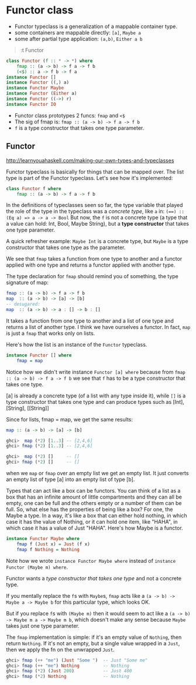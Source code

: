 # Functor class

- Functor typeclass is a generalization of a mappable container type.
- some containers are mappable directly: `[a]`, `Maybe a`
- some after partial type application: `(a,b)`, `Either a b`



>:t Functor
```hs
class Functor (f :: * -> *) where
    fmap :: (a -> b) -> f a -> f b
    (<$) :: a -> f b -> f a
instance Functor []
instance Functor ((,) a)
instance Functor Maybe
instance Functor (Either a)
instance Functor ((->) r)
instance Functor IO
```

- Functor class prototypes 2 funcs: `fmap` and `<$`
- The sig of fmap is: `fmap :: (a -> b) -> f a -> f b`
- `f` is a type constructor that takes one type parameter.


## Functor

http://learnyouahaskell.com/making-our-own-types-and-typeclasses

Functor typeclass is basically for things that can be mapped over. The list type is part of the Functor typeclass. Let's see how it's implemented:

```hs
class Functor f where  
    fmap :: (a -> b) -> f a -> f b
```

In the definitions of typeclasses seen so far, the type variable that played
the role of the type in the typeclass was a *concrete type*, like `a` in:
    `(==) :: (Eq a) => a -> a -> Bool`
But now, the `f` is not a concrete type (a type that a value can hold: Int, Bool, Maybe String), but a **type constructor** that takes one type parameter.

A quick refresher example: `Maybe Int` is a concrete type, but `Maybe` is a type constructor that takes one type as the parameter.

We see that `fmap` takes a function from one type to another and a functor applied with one type and returns a functor applied with another type.

The type declaration for `fmap` should remind you of something, the type signature of map:

```hs
fmap :: (a -> b) -> f a -> f b
map  :: (a -> b) -> [a] -> [b]
-- desugared:
map  :: (a -> b) -> a : [] -> b : []
```

It takes a function from one type to another and a list of one type and returns a list of another type. I think we have ourselves a functor. 
In fact, `map` is just a `fmap` that works only on lists. 

Here's how the list is an instance of the `Functor` typeclass.

```hs
instance Functor [] where
    fmap = map
```

Notice how we didn't write instance 
`Functor [a] where` 
because from 
`fmap :: (a -> b) -> f a -> f b` 
we see that `f` has to be a type constructor that takes one type.

[a] is already a concrete type (of a list with any type inside it), 
while `[]` is a type constructor that takes one type and can produce types such as [Int], [String], [[String]]


Since for lists, fmap = map, we get the same results:

```hs
map :: (a -> b) -> [a] -> [b]

ghci>  map (*2) [1..3] -- [2,4,6]
ghci> fmap (*2) [1..3] -- [2,4,6]

ghci>  map (*2) []     -- []
ghci> fmap (*2) []     -- []
```

when we `map` or `fmap` over an empty list we get an empty list. It just converts an empty list of type [a] into an empty list of type [b].

Types that can act like a box can be functors. You can think of a list as a box that has an infinite amount of little compartments and they can all be empty, one can be full and the others empty or a number of them can be full. So, what else has the properties of being like a box? For one, the Maybe a type. In a way, it's like a box that can either hold nothing, in which case it has the value of Nothing, or it can hold one item, like "HAHA", in which case it has a value of Just "HAHA". Here's how Maybe is a functor.

```hs
instance Functor Maybe where
    fmap f (Just x) = Just (f x)
    fmap f Nothing = Nothing
```

Note how we wrote `instance Functor Maybe where` instead of 
`instance Functor (Maybe m) where`.

Functor wants a *type constructor that takes one type* and not a concrete type. 

If you mentally replace the `f`s with `Maybe`s, 
`fmap` acts like a 
`(a -> b) -> Maybe a -> Maybe b` 
for this particular type, which looks OK.

But if you replace `f`s with `(Maybe m)` 
then it would seem to act like a 
`(a -> b) -> Maybe m a -> Maybe m b`, 
which doesn't make any sense because 
`Maybe` takes just one type parameter.


The `fmap` implementation is simple: 
if it's an empty value of `Nothing`, 
  then return `Nothing`. 
If it's not an empty, but a single value wrapped in a `Just`, 
  then we apply the fn on the unwrapped `Just`.

```hs
ghci> fmap (++ "me") (Just "Some ")  -- Just "Some me"
ghci> fmap (++ "me") Nothing         -- Nothing
ghci> fmap (*2) (Just 200)           -- Just 400
ghci> fmap (*2) Nothing              -- Nothing
```
